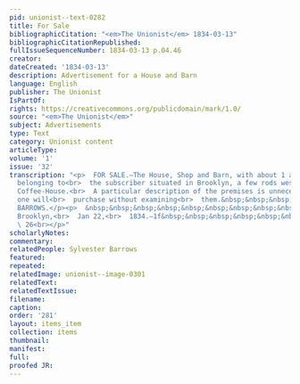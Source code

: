 ```yaml
---
pid: unionist--text-0282
title: For Sale
bibliographicCitation: "<em>The Unionist</em> 1834-03-13"
bibliographicCitationRepublished: 
fullIssueSequenceNumber: 1834-03-13 p.04.46
creator: 
dateCreated: '1834-03-13'
description: Advertisement for a House and Barn
language: English
publisher: The Unionist
IsPartOf: 
rights: https://creativecommons.org/publicdomain/mark/1.0/
source: "<em>The Unionist</em>"
subject: Advertisements
type: Text
category: Unionist content
articleType: 
volume: '1'
issue: '32'
transcription: "<p>  FOR SALE.—The House, Shop and Barn, with about 1 acre of land,
  belonging to<br>  the subscriber situated in Brooklyn, a few rods west of Mather’s
  Coffee-House.<br>  A particular description of the premises is unnecessary, as no
  one will<br>  purchase without examining<br>  them.&nbsp;&nbsp;&nbsp;&nbsp;&nbsp;&nbsp;&nbsp;&nbsp;&nbsp;&nbsp;&nbsp;&nbsp;&nbsp;&nbsp;&nbsp;&nbsp;&nbsp;&nbsp;&nbsp;&nbsp;<br></p><p>S.
  BARROWS.</p><p>  &nbsp;&nbsp;&nbsp;&nbsp;&nbsp;&nbsp;&nbsp;&nbsp;&nbsp;&nbsp;&nbsp;
  Brooklyn,<br>  Jan 22,<br>  1834.—1f&nbsp;&nbsp;&nbsp;&nbsp;&nbsp;&nbsp;&nbsp;&nbsp;&nbsp;&nbsp;&nbsp;&nbsp;&nbsp;&nbsp;&nbsp;&nbsp;&nbsp;&nbsp;&nbsp;&nbsp;&nbsp;&nbsp;&nbsp;&nbsp;&nbsp;&nbsp;<br>
  \ 26<br></p>"
scholarlyNotes: 
commentary: 
relatedPeople: Sylvester Barrows
featured: 
repeated: 
relatedImage: unionist--image-0301
relatedText: 
relatedTextIssue: 
filename: 
caption: 
order: '281'
layout: items_item
collection: items
thumbnail: 
manifest: 
full: 
proofed JR: 
---
```

